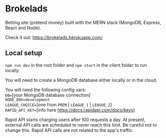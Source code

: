 # Brokelads

Betting site (pretend money) built with the MERN stack (MongoDB, Express, React and Node).

Check it out: https://brokelads.herokuapp.com/

## Local setup

`npm run dev` in the root folder and `npm start` in the client folder to run locally.

You will need to create a MongoDB database either locally or in the cloud.

You will need the following config vars: \
`DB=`[your MongoDB database connection] \
`NODE_ENV=development` \
`LEAGUE_CHOICE=`[one from `PREM` | `LEAGUE_1` | `LEAGUE_2`] \
`RAPID_API_KEY=`[info here https://docs.rapidapi.com/docs/keys]

Rapid API starts charging users after 100 requests a day. At present, external API calls are scheduled to never reach this limit. Be careful not to change this. Rapid API calls are not related to the app's traffic.
